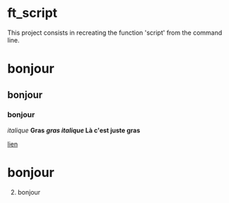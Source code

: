 # ft_script

This project consists in recreating the function 'script' from the command line.


# bonjour

## bonjour
### bonjour
*italique* **Gras** ***gras italique* Là c'est juste gras**

[lien](google.com)

# bonjour

2. bonjour

